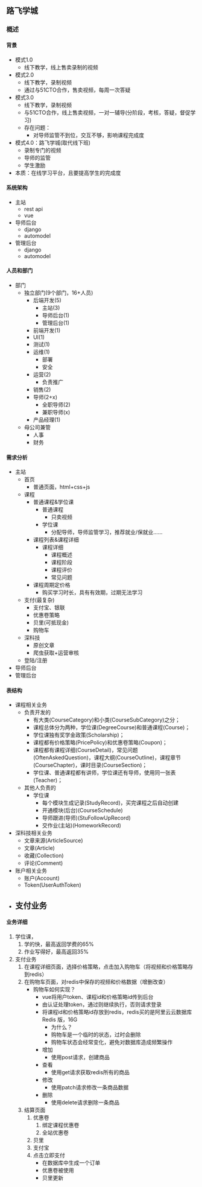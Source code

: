 ## 路飞学城

### 概述
#### 背景
- 模式1.0
	- 线下教学，线上售卖录制的视频
- 模式2.0
	- 线下教学，录制视频
	- 通过与51CTO合作，售卖视频，每周一次答疑
- 模式3.0
	- 线下教学，录制视频
	- 与51CTO合作，线上售卖视频，一对一辅导(分阶段，考核，答疑，督促学习)
	- 存在问题：
		- 对导师监管不到位，交互不够，影响课程完成度
- 模式4.0：路飞学城(取代线下班)
	- 录制专门的视频
	- 导师的监管
	- 学生激励
- 本质：在线学习平台，且要提高学生的完成度


#### 系统架构
- 主站
	- rest api
	- vue
- 导师后台
	- django
	- automodel
- 管理后台
	- django
	- automodel

#### 人员和部门
- 部门
	- 独立部门(9个部门，16+人员)
		- 后端开发(5)
			- 主站(3)
			- 导师后台(1)
			- 管理后台(1)
		- 前端开发(1)
		- UI(1)
		- 测试(1)
		- 运维(1)
			- 部署
			- 安全
		- 运营(2) 
			- 负责推广
		- 销售(2)
		- 导师(2+x)
			- 全职导师(2)
			- 兼职导师(x)
		- 产品经理(1)
	- 母公司兼管
		- 人事
		- 财务	
#### 需求分析
- 主站
	- 首页
		- 普通页面，html+css+js
	- 课程
		- 普通课程&学位课
			- 普通课程
				- 只卖视频
			- 学位课
				- 分配导师，导师监管学习，推荐就业/保就业......
		- 课程列表&课程详细
			- 课程详细
				- 课程概述
				- 课程阶段
				- 课程评价
				- 常见问题
		- 课程周期定价格
			- 购买学习时长，具有有效期，过期无法学习
	- 支付(最复杂)
		- 支付宝、银联
		- 优惠卷策略
		- 贝里(可抵现金)
		- 购物车
	- 深科技
		- 原创文章
		- 爬虫获取+运营审核
	- 登陆/注册
- 导师后台
- 管理后台

#### 表结构
- 课程相关业务
	- 负责开发的
		- 有大类(CourseCategory)和小类(CourseSubCategory)之分；
		- 课程总体分为两种，学位课(DegreeCourse)和普通课程(Course)；
		- 学位课独有奖学金政策(Scholarship)；
		- 课程都有价格策略(PricePolicy)和优惠卷策略(Coupon)；
		- 课程都有课程详细(CourseDetail)，常见问题(OftenAskedQuestion)，课程大纲(CourseOutline)，课程章节(CourseChapter)，课时目录(CourseSection)；
		- 学位课、普通课程都有讲师，学位课还有导师，使用同一张表(Teacher)；
	- 其他人负责的
		- 学位课
			- 每个模块生成记录(StudyRecord)，买完课程之后自动创建
			- 开通模块(后台)(CourseSchedule)
			- 导师跟进(导师)(StuFollowUpRecord)
			- 交作业(主站)(HomeworkRecord)
- 深科技相关业务
	- 文章来源(ArticleSource)
	- 文章(Article)
	- 收藏(Collection)
	- 评论(Comment)
- 账户相关业务
	- 账户(Account)
	- Token(UserAuthToken)
- 支付业务
	- 

#### 业务详细
1. 学位课，
	1. 学的快，最高返回学费的65%
	2. 作业写得好，最高返回35%
2. 支付业务
	1. 在课程详细页面，选择价格策略，点击加入购物车（将视频和价格策略存到redis）
	2. 在购物车页面，对redis中保存的视频和价格数据（增删改查）
		- 购物车如何实现？
			- vue将用户token、课程id和价格策略id传到后台
			- 由认证处理token，通过则继续执行，否则请求登录
			- 将课程id和价格策略id存放到redis，redis买的是阿里云云数据库Redis 版，16G
				- 为什么？
				- 购物车是一个临时的状态，过时会删除
				- 购物车状态会经常变化，避免对数据库造成频繁操作
			- 增加
				- 使用post请求，创建商品
			- 查看
				- 使用get请求获取redis所有的商品
			- 修改
				- 使用patch请求修改一条商品数据
			- 删除
				- 使用delete请求删除一条商品
	3. 结算页面
		1. 优惠卷
			1. 绑定课程优惠卷
			2. 全站优惠卷
		2. 贝里
		3. 支付宝
		4. 点击立即支付
			- 在数据库中生成一个订单
			- 优惠卷被使用
			- 贝里更新



